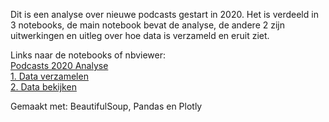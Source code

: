 Dit is een analyse over nieuwe podcasts gestart in 2020. Het is verdeeld in 3 notebooks, de main notebook bevat de analyse, de andere 2 zijn uitwerkingen en uitleg over hoe data is verzameld en eruit ziet.

Links naar de notebooks of nbviewer:  
[Podcasts 2020 Analyse]()  
[1. Data verzamelen]()  
[2. Data bekijken]()

Gemaakt met:
BeautifulSoup, Pandas en Plotly
